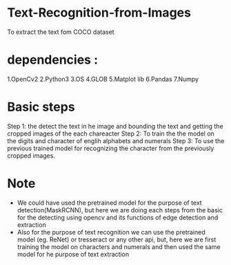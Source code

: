 # Text-Recognition-from-Images
To extract the text fom COCO dataset 

# dependencies :

   1.OpenCv2
   2.Python3
   3.OS
   4.GLOB
   5.Matplot lib
   6.Pandas
   7.Numpy
   
   
# Basic steps
Step 1: the detect the text in he image and bounding the text and getting the cropped images of the each chareacter
Step 2: To train the the model on the digits and character of englih alphabets and numerals
Step 3: To use the previous trained model for recognizing the character from the previously cropped images.


# Note
* We could have used the pretrained model for the purpose of text detection(MaskRCNN), but here we are doing each steps from the basic for the detecting using opencv and its functions of edge detection and extraction
* Also for the purpose of text recognition we can use the pretrained model (eg. ReNet) or tresseract or any other api, but, here we are first training the model on characters and numerals and then used the same model for he purpose of text extraction



